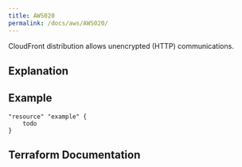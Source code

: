 ```yaml
---
title: AWS020
permalink: /docs/aws/AWS020/
---
```


CloudFront distribution allows unencrypted (HTTP) communications.

## Explanation

## Example

```
"resource" "example" {
	todo
}
```

## Terraform Documentation
